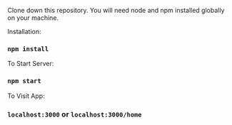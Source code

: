 Clone down this repository. You will need node and npm installed globally on your machine.

Installation:

### `npm install`

To Start Server:

### `npm start`

To Visit App:

### `localhost:3000` or `localhost:3000/home`